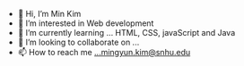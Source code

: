- 👋 Hi, I’m Min Kim
- 👀 I’m interested in Web development 
- 🌱 I’m currently learning ... HTML, CSS, javaScript and Java
- 💞️ I’m looking to collaborate on ...
- 📫 How to reach me ...mingyun.kim@snhu.edu

<!---
Dasari03/Dasari03 is a ✨ special ✨ repository because its `README.md` (this file) appears on your GitHub profile.
You can click the Preview link to take a look at your changes.
--->
